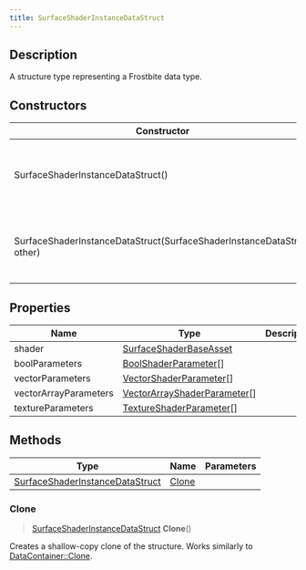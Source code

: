 ```yaml
---
title: SurfaceShaderInstanceDataStruct
---
```

## Description

A structure type representing a Frostbite data type.

## Constructors

| Constructor                                                            | Description                                              |
| ---------------------------------------------------------------------- | -------------------------------------------------------- |
| SurfaceShaderInstanceDataStruct()                                      | Create a new instance of this structure type.            |
| SurfaceShaderInstanceDataStruct(SurfaceShaderInstanceDataStruct other) | Create a reference copy of a structure of the same type. |

## Properties

| Name                  | Type                                                         | Description |
| --------------------- | ------------------------------------------------------------ | ----------- |
| shader                | [SurfaceShaderBaseAsset](/vext/ref/fb/surfaceshaderbaseasset/)             |             |
| boolParameters        | [BoolShaderParameter](/vext/ref/fb/boolshaderparameter/)\[\]               |             |
| vectorParameters      | [VectorShaderParameter](/vext/ref/fb/vectorshaderparameter/)\[\]           |             |
| vectorArrayParameters | [VectorArrayShaderParameter](/vext/ref/fb/vectorarrayshaderparameter/)\[\] |             |
| textureParameters     | [TextureShaderParameter](/vext/ref/fb/textureshaderparameter/)\[\]         |             |

## Methods

| Type                                                               | Name            | Parameters |
| ------------------------------------------------------------------ | --------------- | ---------- |
| [SurfaceShaderInstanceDataStruct](/vext/ref/fb/surfaceshaderinstancedatastruct/) | [Clone](#clone) |            |

### Clone

> [SurfaceShaderInstanceDataStruct](/vext/ref/fb/surfaceshaderinstancedatastruct/) **Clone**()

Creates a shallow-copy clone of the structure. Works similarly to [DataContainer::Clone](/vext/ref/shared/class/datacontainer#clone).
